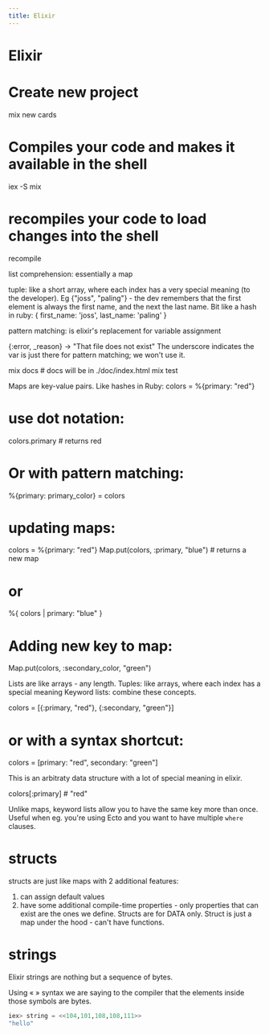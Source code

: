```yaml
---
title: Elixir
---
```


<h1>Elixir</h1>

# Create new project
mix new cards

# Compiles your code and makes it available in the shell
iex -S mix

# recompiles your code to load changes into the shell
recompile


list comprehension: essentially a map

tuple: like a short array, where each index has a very special meaning (to the developer).
Eg {"joss", "paling"} - the dev remembers that the first element is always the first name, and the next the last name. Bit like a hash in ruby:
{ first_name: 'joss', last_name: 'paling'  }

pattern matching: is elixir's replacement for variable assignment

{:error, _reason} -> "That file does not exist"
The underscore indicates the var is just there for pattern matching; we won't use it.

mix docs # docs will be in ./doc/index.html
mix test

Maps are key-value pairs. Like hashes in Ruby:
colors = %{primary: "red"}

# use dot notation:
colors.primary # returns red

# Or with pattern matching:
%{primary: primary_color} = colors

# updating maps:
colors = %{primary: "red"}
Map.put(colors, :primary, "blue") # returns a new map
# or
%{ colors | primary: "blue" }

# Adding new key to map:
Map.put(colors, :secondary_color, "green")

Lists are like arrays - any length.
Tuples: like arrays, where each index has a special meaning
Keyword lists: combine these concepts.

colors = [{:primary, "red"}, {:secondary, "green"}]
# or with a syntax shortcut:
colors = [primary: "red", secondary: "green"]

This is an arbitraty data structure with a lot of special meaning in elixir.

colors[:primary] # "red"

Unlike maps, keyword lists allow you to have the same key more than once. Useful when eg. you're using Ecto and you want to have multiple `where` clauses.

# structs
structs are just like maps with 2 additional features:
1) can assign default values
2) have some additional compile-time properties - only properties that can exist are the ones we define.
Structs are for DATA only. Struct is just a map under the hood - can't have functions.

# strings

Elixir strings are nothing but a sequence of bytes.

Using « » syntax we are saying to the compiler that the elements inside those symbols are bytes.

~~~elixir
iex> string = <<104,101,108,108,111>>
"hello"
~~~